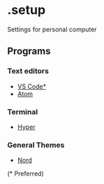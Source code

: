 # .setup
Settings for personal computer

## Programs
### Text editors
- [VS Code*](https://github.com/SeanMcP/.setup/blob/master/vs-code.md)
- [Atom](https://github.com/SeanMcP/.setup/blob/master/atom.md)

### Terminal
- [Hyper](https://github.com/SeanMcP/.setup/blob/master/hyper.md)

### General Themes
- [Nord](https://github.com/arcticicestudio/nord)

(\* Preferred)
